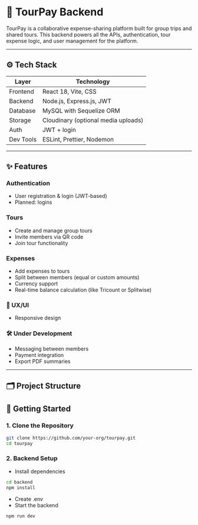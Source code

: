 # 🧾 TourPay Backend

TourPay is a collaborative expense-sharing platform built for group trips and shared tours. This backend powers all the APIs, authentication, tour expense logic, and user management for the platform.

---

## ⚙️ Tech Stack

| Layer     | Technology                             |
|-----------|----------------------------------------|
| Frontend  | React 18, Vite, CSS                    |
| Backend   | Node.js, Express.js, JWT               |
| Database  | MySQL with Sequelize ORM               |
| Storage   | Cloudinary (optional media uploads)    |
| Auth      | JWT + login                            |
| Dev Tools | ESLint, Prettier, Nodemon              |

---

## ✨ Features

### Authentication
- User registration & login (JWT-based)
- Planned: logins

### Tours
- Create and manage group tours
- Invite members via QR code
- Join tour functionality

### Expenses
- Add expenses to tours
- Split between members (equal or custom amounts)
- Currency support
- Real-time balance calculation (like Tricount or Splitwise)

### 🌙 UX/UI
- Responsive design

### 🛠️ Under Development
- Messaging between members
- Payment integration 
- Export PDF summaries

---

## 🗂 Project Structure

## 🚀 Getting Started

### 1. Clone the Repository
```bash
git clone https://github.com/your-org/tourpay.git
cd tourpay
```

### 2. Backend Setup
- Install dependencies
```bash
cd backend
npm install
```
- Create .env
- Start the backend
```bash
npm run dev
```
  
